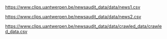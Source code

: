https://www.clips.uantwerpen.be/newsaudit_data/data/news1.csv

https://www.clips.uantwerpen.be/newsaudit_data/data/news2.csv

https://www.clips.uantwerpen.be/newsaudit_data/data/crawled_data/crawled_data.csv
